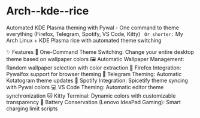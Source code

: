 # Arch--kde--rice
Automated KDE Plasma theming with Pywal - One command to theme everything (Firefox, Telegram, Spotify, VS Code, Kitty) ```  Or shorter: ``` My Arch Linux + KDE Plasma rice with automated theme switching



✨ Features
🎨 One-Command Theme Switching: Change your entire desktop theme based on wallpaper colors
🖼️ Automatic Wallpaper Management: Random wallpaper selection with color extraction
🦊 Firefox Integration: Pywalfox support for browser theming
💬 Telegram Theming: Automatic Kotatogram theme updates
🎵 Spotify Integration: Spicetify theme syncing with Pywal colors
💻 VS Code Theming: Automatic editor theme synchronization
🐱 Kitty Terminal: Dynamic colors with customizable transparency
🔋 Battery Conservation (Lenovo IdeaPad Gaming): Smart charging limit scripts

